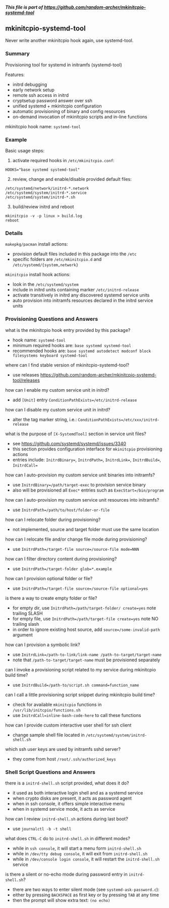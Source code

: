 ##### This file is part of https://github.com/random-archer/mkinitcpio-systemd-tool

## mkinitcpio-systemd-tool

Never write another mkinitcpio hook again, use systemd-tool.

### Summary 

Provisioning tool for systemd in initramfs (systemd-tool)

Features:
* initrd debugging
* early network setup
* remote ssh access in initrd
* cryptsetup password answer over ssh
* unified systemd + mkinitcpio configuration
* automatic provisioning of binary and config resources
* on-demand invocation of mkinitcpio scripts and in-line functions 

mkinitcpio hook name: `systemd-tool`

### Example

Basic usage steps:

1) activate required hooks in `/etc/mkinitcpio.conf`:
```
HOOKS="base systemd systemd-tool"
```

2) review, change and enable/disable provided default files:
```
/etc/systemd/network/initrd-*.network
/etc/systemd/system/initrd-*.service
/etc/systemd/system/initrd-*.sh
```

3) build/review initrd and reboot
```
mkinitcpio -v -p linux > build.log 
reboot
```

### Details

`makepkg/pacman` install actions:
* provision default files included in this package into the `/etc`
* specific folders are `/etc/mkinitcpio.d` and  `/etc/systemd/{system,network}`

`mkinitcpio` install hook actions:
* look in the `/etc/systemd/system`
* include in initrd units containing marker `/etc/initrd-release`
* activate transitively in initrd any discovered systemd service units
* auto provision into initramfs resources declared in the initrd service units  

### Provisioning Questions and Answers

what is the mkinitcpio hook entry provided by this package?
* hook name: `systemd-tool`
* minimum required hooks are: `base systemd systemd-tool`
* recommended hooks are: `base systemd autodetect modconf block filesystems keyboard systemd-tool`

where can I find stable version of mkinitcpio-systemd-tool?
* use releases https://github.com/random-archer/mkinitcpio-systemd-tool/releases

how can I enable my custom service unit in initrd?
* add `[Unit]` entry `ConditionPathExists=/etc/initrd-release`

how can I disable my custom service unit in initrd?
* alter the tag marker string, i.e.: `ConditionPathExists=/etc/xxx/initrd-release`

what is the purpose of `[X-SystemdTool]` section in service unit files?
* see https://github.com/systemd/systemd/issues/3340
* this section provides configuration interface for `mkinitcpio` provisioning actions
* entries include: `InitrdBinary=`, `InitrdPath=`, `InitrdLink=`, `InitrdBuild=`, `InitrdCall=` 

how can I auto-provision my custom service unit binaries into initramfs?
* use `InitrdBinary=/path/target-exec` to provision service binary
* also will be provisioned all `Exec*` entries such as `ExecStart=/bin/program`

how can I auto-provision my custom service unit resources into initramfs?
* use `InitrdPath=/path/to/host/folder-or-file`

how can I relocate folder during provisioning?
* not implemented, source and target folder must use the same location

how can I relocate file and/or change file mode during provisioning?
* use `InitrdPath=/target-file source=/source-file mode=NNN` 

how can I filter directory content during provisioning?
* use `InitrdPath=/target-folder glob=*.example` 

how can I provision optional folder or file?
* use `InitrdPath=/target-file source=/source-file optional=yes`

is there a way to create empty folder or file?
* for empty dir, use `InitrdPath=/path/target-folder/ create=yes` note trailing SLASH
* for empty file, use `InitrdPath=/path/target-file create=yes` note NO trailing slash
* in order to ignore existing host source, add `source=/some-invalid-path` argument

how can I provision a symbolic link?
* use `InitrdLink=/path-to-link/link-name /path-to-target/target-name`
* note that `/path-to-target/target-name` must be provisioned separately

can I invoke a provisioning script related to my service during mkinitcpio build time?
* use `InitrdBuild=/path-to/script.sh command=function_name` 

can I call a little provisioning script snippet during mkinitcpio build time?
* check for available `mkinitcpio` functions in `/usr/lib/initcpio/functions.sh`
* use `InitrdCall=inline-bash-code-here` to call these functions 

how can I provide custom interactive user shell for ssh client
* change sample shell file located in `/etc/systemd/system/initrd-shell.sh`  

which ssh user keys are used by initramfs sshd server? 
* they come from host `/root/.ssh/authorized_keys`

### Shell Script Questions and Answers

there is a `initrd-shell.sh` script provided, what does it do?
* it used as both interactive login shell and as a systemd service 
* when crypto disks are present, it acts as password agent
* when in ssh console, it offers simple interactive menu
* when in systemd service mode, it acts as service 

how can I review `initrd-shell.sh` actions during last boot?
* use `journalctl -b -t shell`

what does `CTRL-C` do to `initrd-shell.sh` in different modes?
* while in `ssh console`, it will start a menu form `initrd-shell.sh`
* while in `/dev/tty debug console`, it will exit from `initrd-shell.sh` 
* while in `/dev/console login console`, it will restart the `initrd-shell.sh` service

is there a silent or no-echo mode during password entry in `initrd-shell.sh`?
* there are two ways to enter silent mode (see `systemd-ask-password.c`):
* either by pressing `BACKSPACE` as first key or by pressing `TAB` at any time
* then the prompt will show extra text: `(no echo)`  
